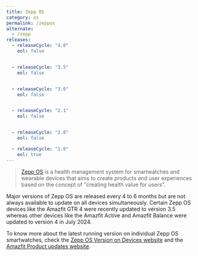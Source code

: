 ```yaml
---
title: Zepp OS
category: os
permalink: /zeppos
alternate:
  - /zepp
releases:
  - releaseCycle: "4.0"
    eol: false


  - releaseCycle: "3.5"
    eol: false


  - releaseCycle: "3.0"
    eol: false


  - releaseCycle: "2.1"
    eol: false


  - releaseCycle: "2.0"
    eol: false

  - releaseCycle: "1.0"
    eol: true
---
```


> [Zepp OS](https://docs.zepp.com/docs/intro/) is a health management system for smartwatches and wearable devices that aims to create products and user experiences based on the concept of "creating health value for users".

Major versions of Zepp OS are released every 4 to 6 months but are not always available to update on all devices simultaneously. Certain Zepp OS devices like the Amazfit GTR 4 were recently updated to version 3.5 whereas other devices like the Amazfit Active and Amazfit Balance were updated to version 4 in July 2024.

To know more about the latest running version on individual Zepp OS smartwatches, check the [Zepp OS Version on Devices website](https://docs.zepp.com/docs/reference/related-resources/device-list/) and the [Amazfit Product updates website](https://www.amazfit.com/blogs/product-update).
